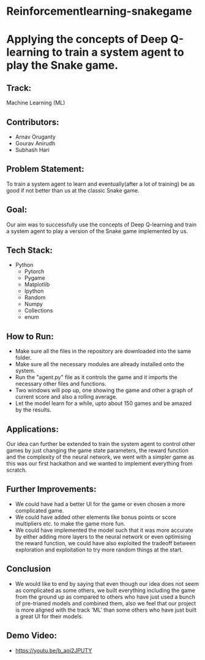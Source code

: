 # Reinforcementlearning-snakegame
#  Applying the concepts of Deep Q-learning to train a system agent to play the Snake game.

##  Track:
Machine Learning (ML)

## Contributors:
* Arnav Oruganty
* Gourav Anirudh
* Subhash Hari

## Problem Statement:
To train a system agent to learn and eventually(after a lot of training) be as good if not better than us at the classic Snake game.

## Goal:
Our aim was to successfully use the concepts of Deep Q-learning and train a system agent to play a version of the Snake game implemented by us.

## Tech Stack:
* Python
    * Pytorch
    * Pygame
    * Matplotlib
    * Ipython 
    * Random
    * Numpy
    * Collections
    * enum

## How to Run:
* Make sure all the files in the repository are downloaded into the same folder.
* Make sure all the necessary modules are already installed onto the system.
* Run the "agent.py" file as it controls the game and it imports the necessary other files and functions.
* Two windows will pop up, one showing the game and other a graph of current score and also a rolling average.
* Let the model learn for a while, upto about 150 games and be amazed by the results.

## Applications:
Our idea can further be extended to train the system agent to control other games by just changing the game state parameters, the reward function and the complexity of the neural network, we went with a simpler game as this was our first hackathon and we wanted to implement everything from scratch. 

## Further Improvements:
* We could have had a better UI for the game or even chosen a more complicated game.
* We could have added other elements like bonus points or score multipliers etc. to make the game more fun.
* We could have implemented the model such that it was more accurate by either adding more layers to the neural network or even optimising the reward function, we could have also exploited the tradeoff between exploration and exploitation to try more random things at the start. 

## Conclusion
* We would like to end by saying that even though our idea does not seem as complicated as some others, we built everything including the game from the ground up as compared to others who have just used a bunch of pre-trianed models and combined them, also we feel that our project is more aligned with the track 'ML' than some others who have just built a great UI for their models.

## Demo Video:
* https://youtu.be/b_aoi2JPUTY
